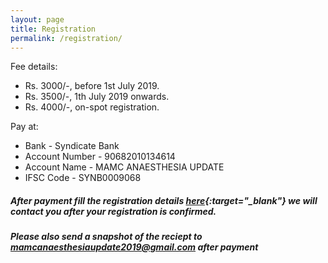 ```yaml
---
layout: page
title: Registration
permalink: /registration/
---
```


Fee details:
- Rs. 3000/-, before 1st July 2019.
- Rs. 3500/-, 1th July 2019 onwards.
- Rs. 4000/-, on-spot registration.

Pay at:
- Bank           - Syndicate Bank
- Account Number - 90682010134614
- Account Name   - MAMC ANAESTHESIA UPDATE
- IFSC Code      - SYNB0009068

##### After payment fill the registration details [here](https://docs.google.com/forms/d/e/1FAIpQLScACQzIlqV5JNsssZbs-p8T8oNE6YjUfxY3ujqVgUpxxXHlug/viewform){:target="_blank"} we will contact you after your registration is confirmed.  

##### Please also send a snapshot of the reciept to [mamcanaesthesiaupdate2019@gmail.com](mailto:mamcanaesthesiaupdate2019@gmail.com) after payment
